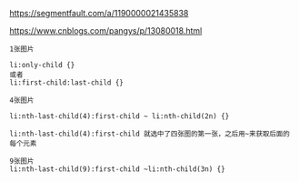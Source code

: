 https://segmentfault.com/a/1190000021435838

https://www.cnblogs.com/pangys/p/13080018.html



```
1张图片

li:only-child {}
或者
li:first-child:last-child {}
```

```
4张图片

li:nth-last-child(4):first-child ~ li:nth-child(2n) {}

li:nth-last-child(4):first-child 就选中了四张图的第一张，之后用~来获取后面的每个元素

```

```
9张图片
li:nth-last-child(9):first-child ~li:nth-child(3n) {}
```

